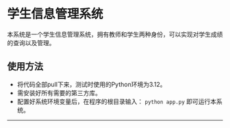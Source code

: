 # 学生信息管理系统
本系统是一个学生信息管理系统，拥有教师和学生两种身份，可以实现对学生成绩的查询以及管理。
## 使用方法
- 将代码全部pull下来，测试时使用的Python环境为3.12。
- 需安装好所有需要的第三方库。
- 配置好系统环境变量后，在程序的根目录输入：
`python app.py`
即可运行本系统。

------------

